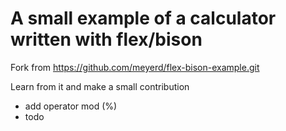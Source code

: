 # A small example of a calculator written with flex/bison

Fork from https://github.com/meyerd/flex-bison-example.git

Learn from it and make a small contribution

- add operator mod (%)
- todo
